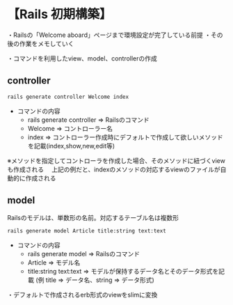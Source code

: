 # 【Rails 初期構築】

・Railsの「Welcome aboard」ページまで環境設定が完了している前提
・その後の作業をメモしていく

・コマンドを利用したview、model、controllerの作成

## controller

```txt
rails generate controller Welcome index
```

- コマンドの内容
  - rails generate controller => Railsのコマンド
  - Welcome => コントローラー名
  - index => コントローラー作成時にデフォルトで作成して欲しいメソッドを記載(index,show,new,edit等)

※メソッドを指定してコントローラを作成した場合、そのメソッドに紐づくviewも作成される
　上記の例だと、indexのメソッドの対応するviewのファイルが自動的に作成される

## model

Railsのモデルは、単数形の名前。対応するテーブル名は複数形

```txt
rails generate model Article title:string text:text
```

- コマンドの内容
  - rails generate model => Railsのコマンド
  - Article => モデル名
  - title:string text:text => モデルが保持するデータ名とそのデータ形式を記載 (例 title => データ名、string => データ形式)


・デフォルトで作成されるerb形式のviewをslimに変換
